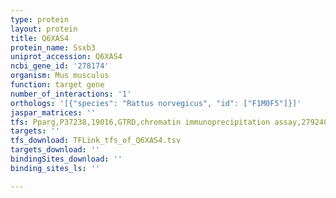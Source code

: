 ```yaml
---
type: protein
layout: protein
title: Q6XAS4
protein_name: Ssxb3
uniprot_accession: Q6XAS4
ncbi_gene_id: '278174'
organism: Mus musculus
function: target gene
number_of_interactions: '1'
orthologs: '[{"species": "Rattus norvegicus", "id": ["F1M0F5"]}]'
jaspar_matrices: ''
tfs: Pparg,P37238,19016,GTRD,chromatin immunoprecipitation assay,27924024%5Buid%5D,No
targets: ''
tfs_download: TFLink_tfs_of_Q6XAS4.tsv
targets_download: ''
bindingSites_download: ''
binding_sites_ls: ''

---
```

